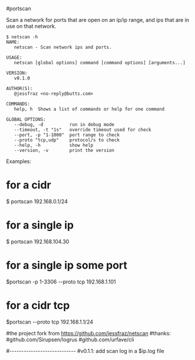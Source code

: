 #portscan

Scan a network for ports that are open on an ip/ip range, and
ips that are in use on that network.

```console
$ netscan -h
NAME:
   netscan - Scan network ips and ports.

USAGE:
   netscan [global options] command [command options] [arguments...]

VERSION:
   v0.1.0

AUTHOR(S):
   @jessfraz <no-reply@butts.com>

COMMANDS:
   help, h  Shows a list of commands or help for one command

GLOBAL OPTIONS:
   --debug, -d          run in debug mode
   --timeout, -t "1s"   override timeout used for check
   --port, -p "1-1000"  port range to check
   --proto "tcp,udp"    protocol/s to check
   --help, -h           show help
   --version, -v        print the version
```

Examples:

# for a cidr
$ portscan 192.168.0.1/24

# for a single ip
$ portscan 192.168.104.30

# for a single ip some port
$portscan  -p 1-3306   --proto tcp 192.168.1.101 
# for a cidr tcp
$portscan --proto tcp 192.168.1.1/24

#the project fork from https://github.com/jessfraz/netscan
#thanks:
#github.com/Sirupsen/logrus
#github.com/urfave/cli

#----------------------------
#v0.1.1:
add scan log in a $ip.log file
